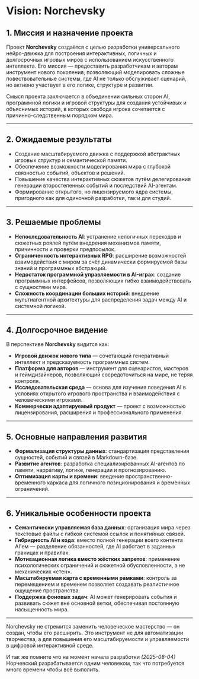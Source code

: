 # Vision: Norchevsky

## 1. Миссия и назначение проекта

Проект **Norchevsky** создаётся с целью разработки универсального нейро-движка для построения интерактивных, логичных и долгосрочных игровых миров с использованием искусственного интеллекта. Его миссия — предоставить разработчикам и авторам инструмент нового поколения, позволяющий моделировать сложные повествовательные системы, где AI не только обслуживает сценарий, но активно участвует в его логике, структуре и развитии.

Смысл проекта заключается в объединении сильных сторон AI, программной логики и игровой структуры для создания устойчивых и объяснимых историй, в которых свобода игрока сочетается с причинно-следственным порядком мира.

---

## 2. Ожидаемые результаты

- Создание масштабируемого движка с поддержкой абстрактных игровых структур и семантической памяти.
- Обеспечение возможности моделирования мира с глубокой связностью событий, объектов и решений.
- Повышение качества интерактивных сюжетов путём делегирования генерации второстепенных событий и последствий AI-агентам.
- Формирование открытого, но лицензируемого ядра системы, пригодного как для одиночной разработки, так и для студий.

---

## 3. Решаемые проблемы

- **Непоследовательность AI**: устранение нелогичных переходов и сюжетных роялей путём внедрения механизмов памяти, причинности и проверки предпосылок.
- **Ограниченность интерактивных RPG**: расширение возможностей взаимодействия с миром за счёт динамически формируемой базы знаний и программных абстракций.
- **Недостаток программной управляемости в AI-играх**: создание программных интерфейсов, позволяющих гибко взаимодействовать с сущностями мира.
- **Сложность координации больших историй**: внедрение мультиагентной архитектуры для распределения задач между AI и системной логикой.

---

## 4. Долгосрочное видение

В перспективе **Norchevsky** видится как:

- **Игровой движок нового типа** — сочетающий генеративный интеллект и предсказуемость программных систем.
- **Платформа для авторов** — инструмент для сценаристов, мастеров и геймдизайнеров, позволяющий сосредоточиться на мире, не теряя контроля.
- **Исследовательская среда** — основа для изучения поведения AI в условиях открытого игрового пространства и взаимодействия с человеческими игроками.
- **Коммерчески адаптируемый продукт** — проект с возможностью лицензирования, расширения и профессионального применения.

---

## 5. Основные направления развития

- **Формализация структуры данных**: стандартизация представления сущностей, событий и связей в Markdown-базе.
- **Развитие агентов**: разработка специализированных AI-агентов по памяти, нарративу, логике, генерации и прогнозированию.
- **Оптимизация карты и времени**: введение пространственно-временного каркаса для логичного позиционирования и временных ограничений.

---

## 6. Уникальные особенности проекта

- **Семантически управляемая база данных**: организация мира через текстовые файлы с гибкой системой ссылок и понятийных связей.
- **Гибридность AI и кода**: вместо полной генерации всего контента AI'ем — разделение обязанностей, где AI работает в заданных границах и правилах.
- **Мотивационная логика вместо жёстких запретов**: применение психологических ограничений и сюжетной обусловленности, а не механических «стен».
- **Масштабируемая карта с временными рамками**: контроль за перемещением и временем позволяет создавать реалистичное ощущение пространства.
- **Поддержка фоновых задач**: AI может генерировать события и развивать сюжет вне основной ветки, обеспечивая постоянную насыщенность мира.

---

Norchevsky не стремится заменить человеческое мастерство — он создан, чтобы его расширить. Это инструмент не для автоматизации творчества, а для повышения его масштабируемости и управляемости в цифровой интерактивной среде.

И так же помните что на момент начала разработки _(2025-08-04)_ Норчевский разрабатывается одним человеком, так что потребуется много времени чтобы всё выполить.